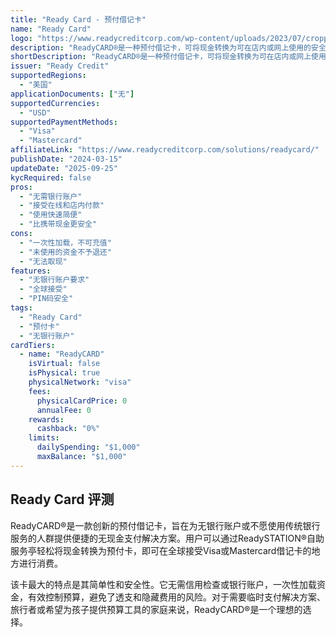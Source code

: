 ```yaml
---
title: "Ready Card - 预付借记卡"
name: "Ready Card"
logo: "https://www.readycreditcorp.com/wp-content/uploads/2023/07/cropped-3-1-32x32.png"
description: "ReadyCARD®是一种预付借记卡，可将现金转换为可在店内或网上使用的安全预付卡，无需银行账户。"
shortDescription: "ReadyCARD®是一种预付借记卡，可将现金转换为可在店内或网上使用的安全预付卡，无需银行账户。"
issuer: "Ready Credit"
supportedRegions:
  - "美国"
applicationDocuments: ["无"]
supportedCurrencies:
  - "USD"
supportedPaymentMethods:
  - "Visa"
  - "Mastercard"
affiliateLink: "https://www.readycreditcorp.com/solutions/readycard/"
publishDate: "2024-03-15"
updateDate: "2025-09-25"
kycRequired: false
pros:
  - "无需银行账户"
  - "接受在线和店内付款"
  - "使用快速简便"
  - "比携带现金更安全"
cons:
  - "一次性加载，不可充值"
  - "未使用的资金不予退还"
  - "无法取现"
features:
  - "无银行账户要求"
  - "全球接受"
  - "PIN码安全"
tags:
  - "Ready Card"
  - "预付卡"
  - "无银行账户"
cardTiers:
  - name: "ReadyCARD"
    isVirtual: false
    isPhysical: true
    physicalNetwork: "visa"
    fees:
      physicalCardPrice: 0
      annualFee: 0
    rewards:
      cashback: "0%"
    limits:
      dailySpending: "$1,000"
      maxBalance: "$1,000"
---
```


## Ready Card 评测

ReadyCARD®是一款创新的预付借记卡，旨在为无银行账户或不愿使用传统银行服务的人群提供便捷的无现金支付解决方案。用户可以通过ReadySTATION®自助服务亭轻松将现金转换为预付卡，即可在全球接受Visa或Mastercard借记卡的地方进行消费。

该卡最大的特点是其简单性和安全性。它无需信用检查或银行账户，一次性加载资金，有效控制预算，避免了透支和隐藏费用的风险。对于需要临时支付解决方案、旅行者或希望为孩子提供预算工具的家庭来说，ReadyCARD®是一个理想的选择。